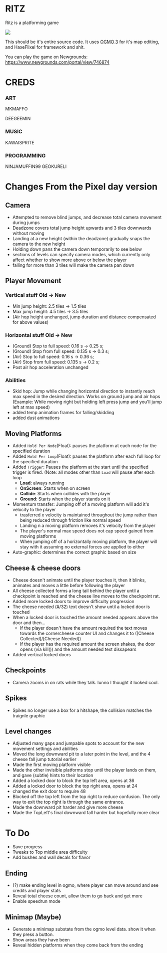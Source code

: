 # RITZ

Ritz is a platforming game

![](https://img.itch.zone/aW1hZ2UvNTUxNDI1LzI5MjExNTguZ2lm/347x500/9zonXN.gif)

This should be it's entire source code. It uses [OGMO 3](https://ogmo-editor-3.github.io/) for it's map editing, and HaxeFlixel for framework and shit.

You can play the game on Newgrounds: https://www.newgrounds.com/portal/view/746874


# CREDS
### ART
MKMAFFO

DEEGEEMIN
### MUSIC
KAWAISPRITE
### PROGRAMMING
NINJAMUFFIN99
GEOKURELI

# Changes From the Pixel day version

## Camera
* Attempted to remove blind jumps, and decrease total camera movement during jumps
* Deadzone covers total jump height upwards and 3 tiles downwards without moving
* Landing at a new height (within the deadzone) gradually snaps the camera to the new height
* Holding down pans the camera down temporarily to see below
* sections of levels can specify camera modes, which currently only affect
whether to show more above or below the player
* falling for more than 3 tiles will make the camera pan down

## Player Movement
### Vertical stuff     Old       -> New
* Min jump height: 2.5 tiles -> 1.5 tiles
* Max jump height: 4.5 tiles -> 3.5 tiles
* (Air hop height unchanged, jump duration and distance compensated for above values)
### Horizontal stuff                  Old     -> New
* (Ground) Stop to full speed:    0.16  s -> 0.25 s;
* (Ground) Stop from full speed:  0.135 s -> 0.3  s;
* (Air)    Stop to full speed:    0.16  s -> 0.36 s;
* (Air)    Stop from full speed:  0.135 s -> 0.2  s;
* Post air hop acceleration unchanged
### Abilities
* Skid hop: Jump while changing horizontal direction to instantly reach max speed in
the desired direction. Works on ground jump and air hops
(Example: While moving right but holding left press jump and you'll jump left at max speed)
* added temp animation frames for falling/skidding
* added dust animations

## Moving Platforms
* Added `Hold Per Node`(Float): pauses the platform at each node for the specified duration
* Added `Hold Per Loop`(Float): pauses the platform after each full loop for the specified duration
* Added `Trigger`: Pauses the platform at the start until the specified trigger is fired. 
(Note: all modes other than `Load` will pause after each loop
  * **Load**: always running
  * **OnScreen**: Starts when on screen
  * **Collide**: Starts when collides with the player
  * **Ground**: Starts when the player stands on it
* Momentum transfer: Jumping off of a moving platform will add it's velocity to the player
  * trasferred x velocity is maintained throughout the jump rather than being reduced through
  friction like normal speed
  * Landing n a moving platform removes it's velocity from the player
  * The player's normal max speed does not cap speed gained from moving platforms
  * When jumping off of a horizontally moving platform, the player will stay with
  it assuming no external forces are applied to either
* Auto-graphic: determines the correct graphic based on size

## Cheese & cheese doors
* Cheese doesn't animate until the player touches it, then it blinks, animates
and moves a little before following the player
* All cheese collected forms a long tail behind the player until a checkpoint is reached
and the cheese line moves to the checkpoint rat.
* Added more locked doors to improve difficulty progression
* The cheese needed (#/32) text doesn't show until a locked door is touched
* When a locked door is touched the amount needed appears above the door and then...
    * If the player doesn't have the amount required the text moves towards the
    cornercheese counter UI and changes it to ([Cheese Collected]/[Cheese Needed])
    * If the player has the required amount the screen shakes, the door opens (via kill()) and
    the amount needed text dissapears
* Added vertical locked doors

## Checkpoints
* Camera zooms in on rats while they talk. Iunno I thought it looked cool.

## Spikes
* Spikes no longer use a box for a hitshape, the collision matches the traignle graphic

## Level changes
* Adjusted many gaps and jumpable spots to account for the new movement settings and abilities
* Moved the long downward pit to a later point in the level, and the 4 cheese fall jump tutorial earlier
* Made the first moving platform visible
* Made the other invisible platforms stop until the player lands on them, and gave (subtle) hints to their location
* Added a locked door to block the top left area, opens at 36
* Added a locked door to block the top right area, opens at 24
* changed the exit door to require 48
* Blocked off the top left from the top right to reduce confusion. The only way to exit the
top right is through the same entrance.
* Made the downward pit harder and give more cheese
* Made the TopLeft's final downward fall harder but hopefully more clear

# To Do
* Save progress
* Tweaks to Top middle area difficulty
* Add bushes and wall decals for flavor
## Ending
* (?) make ending level in ogmo, where player can move around and see credits and player stats
* Reveal total cheese count, allow them to go back and get more
* Enable speedrun mode
## Minimap (Maybe)
* Generate a minimap substate from the ogmo level data. show it when they press a button.
* Show areas they have been
* Reveal hidden platforms when they come back from the ending